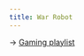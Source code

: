 ```yaml
---
title: War Robot
---
```

$\to$ [Gaming playlist](https://youtube.com/playlist?list=PLZWi4BifCmqvkAQlWm9Gs5xp8ThtNa9jb&si=4aBU0gCuAU4t4Nyk)